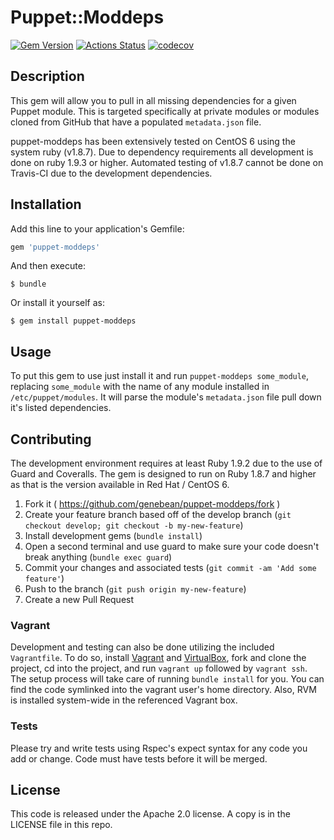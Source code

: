 # Puppet::Moddeps

[![Gem Version][gem-v-img]][gem-version]
[![Actions Status](https://github.com/genebean/puppet-moddeps/workflows/Rspec%20Tests/badge.svg)](https://github.com/genebean/puppet-moddeps/actions)
[![codecov](https://codecov.io/gh/genebean/puppet-moddeps/branch/master/graph/badge.svg?token=9sn4KbY0yu)](https://app.codecov.io/gh/genebean/puppet-moddeps)

## Description

This gem will allow you to pull in all missing dependencies for a given Puppet
module. This is targeted specifically at private modules or modules cloned from
GitHub that have a populated `metadata.json` file.

puppet-moddeps has been extensively tested on CentOS 6 using the system ruby
(v1.8.7). Due to dependency requirements all development is done on ruby 1.9.3
or higher. Automated testing of v1.8.7 cannot be done on Travis-CI due to the
development dependencies.

## Installation

Add this line to your application's Gemfile:

```ruby
gem 'puppet-moddeps'
```

And then execute:

    $ bundle

Or install it yourself as:

    $ gem install puppet-moddeps

## Usage

To put this gem to use just install it and run `puppet-moddeps some_module`,
replacing `some_module` with the name of any module installed in
`/etc/puppet/modules`. It will parse the module's `metadata.json` file pull down
it's listed dependencies.

## Contributing

The development environment requires at least Ruby 1.9.2 due to the use of Guard
and Coveralls.  The gem is designed to run on Ruby 1.8.7 and higher as that is
the version available in Red Hat / CentOS 6.

1. Fork it ( https://github.com/genebean/puppet-moddeps/fork )
2. Create your feature branch based off of the develop branch
   (`git checkout develop; git checkout -b my-new-feature`)
3. Install development gems (`bundle install`)
4. Open a second terminal and use guard to make sure your code doesn't break anything
   (`bundle exec guard`)
5. Commit your changes and associated tests (`git commit -am 'Add some feature'`)
6. Push to the branch (`git push origin my-new-feature`)
7. Create a new Pull Request

### Vagrant

Development and testing can also be done utilizing the included `Vagrantfile`.
To do so, install [Vagrant][vagrant] and [VirtualBox][vbox], fork and clone the
project, cd into the project, and run `vagrant up` followed by `vagrant ssh`.
The setup process will take care of running `bundle install` for you. You
can find the code symlinked into the vagrant user's home directory. Also, RVM
is installed system-wide in the referenced Vagrant box.

### Tests

Please try and write tests using Rspec's expect syntax for any code you add or change.
Code must have tests before it will be merged.

## License

This code is released under the Apache 2.0 license. A copy is in the LICENSE file in this repo.


[coveralls-master]: https://coveralls.io/r/genebean/puppet-moddeps?branch=master
[coveralls-develop]: https://coveralls.io/r/genebean/puppet-moddeps?branch=develop
[coveralls-img-master]: https://img.shields.io/coveralls/genebean/puppet-moddeps/master.svg
[coveralls-img-develop]: https://img.shields.io/coveralls/genebean/puppet-moddeps/develop.svg
[gem-v-img]: https://badge.fury.io/rb/puppet-moddeps.svg
[gem-version]: http://badge.fury.io/rb/puppet-moddeps
[rvm]: http://rvm.io
[travis-ci]: https://travis-ci.org/genebean/puppet-moddeps
[travis-img-master]: https://img.shields.io/travis/genebean/puppet-moddeps/master.svg
[travis-img-develop]: https://img.shields.io/travis/genebean/puppet-moddeps/develop.svg
[vbox]: https://www.virtualbox.org
[vagrant]: https://www.vagrantup.com
